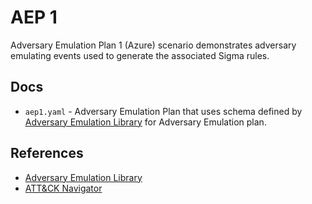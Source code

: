# AEP 1

Adversary Emulation Plan 1 (Azure) scenario demonstrates adversary emulating events used to generate the associated Sigma rules.

## Docs

* `aep1.yaml` - Adversary Emulation Plan that uses schema defined by [Adversary Emulation Library](https://github.com/center-for-threat-informed-defense/adversary_emulation_library) for Adversary Emulation plan.

## References

* [Adversary Emulation Library](https://github.com/center-for-threat-informed-defense/adversary_emulation_library)
* [ATT&CK Navigator](https://mitre-attack.github.io/attack-navigator/)
